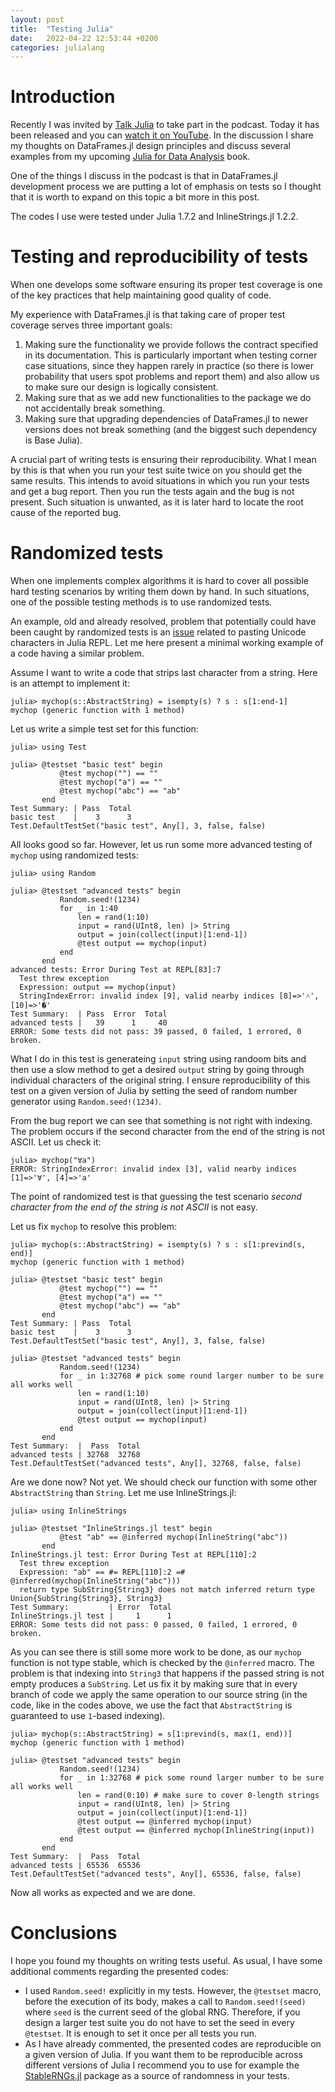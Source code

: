 ```yaml
---
layout: post
title:  "Testing Julia"
date:   2022-04-22 12:53:44 +0200
categories: julialang
---
```


# Introduction

Recently I was invited by [Talk Julia][tj] to take part in the podcast.
Today it has been released and you can [watch it on YouTube][yt].
In the discussion I share my thoughts on DataFrames.jl design principles
and discuss several examples from my upcoming [Julia for Data Analysis][jda]
book.

One of the things I discuss in the podcast is that in DataFrames.jl development
process we are putting a lot of emphasis on tests so I thought that it is worth
to expand on this topic a bit more in this post.

The codes I use were tested under Julia 1.7.2 and InlineStrings.jl 1.2.2.

# Testing and reproducibility of tests

When one develops some software ensuring its proper test coverage is one of the
key practices that help maintaining good quality of code.

My experience with DataFrames.jl is that taking care of proper test coverage
serves three important goals:

1. Making sure the functionality we provide follows the contract specified in
   its documentation. This is particularly important when testing corner case
   situations, since they happen rarely in practice (so there is lower
   probability that users spot problems and report them) and also allow us to
   make sure our design is logically consistent.
2. Making sure that as we add new functionalities to the package we do not
   accidentally break something.
3. Making sure that upgrading dependencies of DataFrames.jl to newer versions
   does not break something (and the biggest such dependency is Base Julia).

A crucial part of writing tests is ensuring their reproducibility. What I mean
by this is that when you run your test suite twice on you should get the same
results. This intends to avoid situations in which you run your tests and get a
bug report. Then you run the tests again and the bug is not present. Such
situation is unwanted, as it is later hard to locate the root cause of the
reported bug.

# Randomized tests

When one implements complex algorithms it is hard to cover all possible
hard testing scenarios by writing them down by hand. In such situations,
one of the possible testing methods is to use randomized tests.

An example, old and already resolved, problem that potentially could have been
caught by randomized tests is an [issue][issue] related to pasting Unicode
characters in Julia REPL. Let me here present a minimal working example of a
code having a similar problem.

Assume I want to write a code that strips last character from a string. Here
is an attempt to implement it:

```
julia> mychop(s::AbstractString) = isempty(s) ? s : s[1:end-1]
mychop (generic function with 1 method)
```

Let us write a simple test set for this function:
```
julia> using Test

julia> @testset "basic test" begin
           @test mychop("") == ""
           @test mychop("a") == ""
           @test mychop("abc") == "ab"
       end
Test Summary: | Pass  Total
basic test    |    3      3
Test.DefaultTestSet("basic test", Any[], 3, false, false)
```

All looks good so far. However, let us run some more advanced testing
of `mychop` using randomized tests:

```
julia> using Random

julia> @testset "advanced tests" begin
           Random.seed!(1234)
           for _ in 1:40
               len = rand(1:10)
               input = rand(UInt8, len) |> String
               output = join(collect(input)[1:end-1])
               @test output == mychop(input)
           end
       end
advanced tests: Error During Test at REPL[83]:7
  Test threw exception
  Expression: output == mychop(input)
  StringIndexError: invalid index [9], valid nearby indices [8]=>'˄', [10]=>'�'
Test Summary:  | Pass  Error  Total
advanced tests |   39      1     40
ERROR: Some tests did not pass: 39 passed, 0 failed, 1 errored, 0 broken.
```

What I do in this test is generateing `input` string using randoom bits and then
use a slow method to get a desired `output` string by going through individual
characters of the original string. I ensure reproducibility of this test on a
given version of Julia by setting the seed of random number generator using
`Random.seed!(1234)`.

From the bug report we can see that something is not right with indexing. The
problem occurs if the second character from the end of the string is not ASCII.
Let us check it:
```
julia> mychop("∀a")
ERROR: StringIndexError: invalid index [3], valid nearby indices [1]=>'∀', [4]=>'a'
```

The point of randomized test is that guessing the test scenario
*second character from the end of the string is not ASCII*
is not easy.

Let us fix `mychop` to resolve this problem:
```
julia> mychop(s::AbstractString) = isempty(s) ? s : s[1:prevind(s, end)]
mychop (generic function with 1 method)

julia> @testset "basic test" begin
           @test mychop("") == ""
           @test mychop("a") == ""
           @test mychop("abc") == "ab"
       end
Test Summary: | Pass  Total
basic test    |    3      3
Test.DefaultTestSet("basic test", Any[], 3, false, false)

julia> @testset "advanced tests" begin
           Random.seed!(1234)
           for _ in 1:32768 # pick some round larger number to be sure all works well
               len = rand(1:10)
               input = rand(UInt8, len) |> String
               output = join(collect(input)[1:end-1])
               @test output == mychop(input)
           end
       end
Test Summary:  |  Pass  Total
advanced tests | 32768  32768
Test.DefaultTestSet("advanced tests", Any[], 32768, false, false)
```

Are we done now? Not yet. We should check our function with some other
`AbstractString` than `String`. Let me use InlineStrings.jl:

```
julia> using InlineStrings

julia> @testset "InlineStrings.jl test" begin
           @test "ab" == @inferred mychop(InlineString("abc"))
       end
InlineStrings.jl test: Error During Test at REPL[110]:2
  Test threw exception
  Expression: "ab" == #= REPL[110]:2 =# @inferred(mychop(InlineString("abc")))
  return type SubString{String3} does not match inferred return type Union{SubString{String3}, String3}
Test Summary:         | Error  Total
InlineStrings.jl test |     1      1
ERROR: Some tests did not pass: 0 passed, 0 failed, 1 errored, 0 broken.
```

As you can see there is still some more work to be done, as our `mychop`
function is not type stable, which is checked by the `@inferred` macro. The
problem is that indexing into `String3` that happens if the passed string is not
empty produces a `SubString`. Let us fix it by making sure that in every branch
of code we apply the same operation to our source string (in the code, like in
the codes above, we use the fact that `AbstractString` is guaranteed to use
`1`-based indexing).

```
julia> mychop(s::AbstractString) = s[1:prevind(s, max(1, end))]
mychop (generic function with 1 method)

julia> @testset "advanced tests" begin
           Random.seed!(1234)
           for _ in 1:32768 # pick some round larger number to be sure all works well
               len = rand(0:10) # make sure to cover 0-length strings
               input = rand(UInt8, len) |> String
               output = join(collect(input)[1:end-1])
               @test output == @inferred mychop(input)
               @test output == @inferred mychop(InlineString(input))
           end
       end
Test Summary:  |  Pass  Total
advanced tests | 65536  65536
Test.DefaultTestSet("advanced tests", Any[], 65536, false, false)
```

Now all works as expected and we are done.

# Conclusions

I hope you found my thoughts on writing tests useful. As usual, I have some
additional comments regarding the presented codes:
* I used `Random.seed!` explicitly in my tests. However, the `@testset` macro,
  before the execution of its body, makes a call to `Random.seed!(seed)` where
  `seed` is the current seed of the global RNG. Therefore, if you design a
  larger test suite you do not have to set the seed in every `@testset`. It is
  enough to set it once per all tests you run.
* As I have already commented, the presented codes are reproducible on a given
  version of Julia. If you want them to be reproducible across different
  versions of Julia I recommend you to use for example the
  [StableRNGs.jl][stable] package as a source of randomness in your tests.

[tj]: https://www.youtube.com/c/TalkJulia/about
[yt]: https://youtu.be/sfpIlzR2bcw
[jda]: https://www.manning.com/books/julia-for-data-analysis
[issue]: https://github.com/JuliaLang/julia/issues/23797
[stable]: https://github.com/JuliaRandom/StableRNGs.jl

